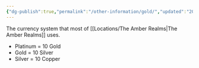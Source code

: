 ```yaml
---
{"dg-publish":true,"permalink":"/other-information/gold/","updated":"2025-06-10T19:04:32.148+01:00"}
---
```


The currency system that most of [[Locations/The Amber Realms\|The Amber Realms]] uses. 
- Platinum = 10 Gold
- Gold = 10 Silver 
- Silver = 10 Copper